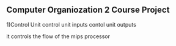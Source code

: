 Computer Organiozation 2 Course Project 
------------------------------------------

1)Control Unit
<Inputs>
control unit inputs
<Outputs>
contol unit outputs

it controls the flow of the mips processor







